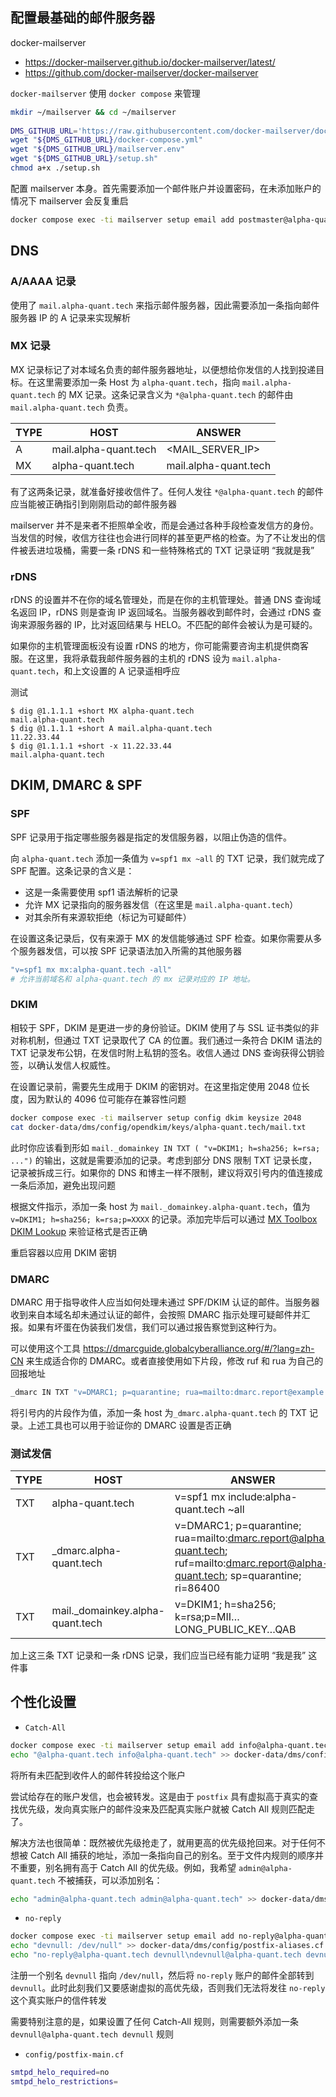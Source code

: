 ## 配置最基础的邮件服务器

docker-mailserver

- <https://docker-mailserver.github.io/docker-mailserver/latest/>
- <https://github.com/docker-mailserver/docker-mailserver>

`docker-mailserver` 使用 `docker compose` 来管理

```bash
mkdir ~/mailserver && cd ~/mailserver
 
DMS_GITHUB_URL='https://raw.githubusercontent.com/docker-mailserver/docker-mailserver/master'
wget "${DMS_GITHUB_URL}/docker-compose.yml"
wget "${DMS_GITHUB_URL}/mailserver.env"
wget "${DMS_GITHUB_URL}/setup.sh"
chmod a+x ./setup.sh
```

配置 mailserver 本身。首先需要添加一个邮件账户并设置密码，在未添加账户的情况下 mailserver 会反复重启

```bash
docker compose exec -ti mailserver setup email add postmaster@alpha-quant.tech
```

## DNS

### A/AAAA 记录

使用了 `mail.alpha-quant.tech` 来指示邮件服务器，因此需要添加一条指向邮件服务器 IP 的 A 记录来实现解析

### MX 记录

MX 记录标记了对本域名负责的邮件服务器地址，以便想给你发信的人找到投递目标。在这里需要添加一条 Host 为 `alpha-quant.tech`，指向 `mail.alpha-quant.tech` 的 MX 记录。这条记录含义为 `*@alpha-quant.tech` 的邮件由 `mail.alpha-quant.tech` 负责。

| TYPE | HOST                  | ANSWER                |
| ---- | --------------------- | --------------------- |
| A    | mail.alpha-quant.tech | <MAIL_SERVER_IP>      |
| MX   | alpha-quant.tech      | mail.alpha-quant.tech |

有了这两条记录，就准备好接收信件了。任何人发往 `*@alpha-quant.tech` 的邮件应当能被正确指引到刚刚启动的邮件服务器

mailserver 并不是来者不拒照单全收，而是会通过各种手段检查发信方的身份。当发信的时候，收信方往往也会进行同样的甚至更严格的检查。为了不让发出的信件被丢进垃圾桶，需要一条 rDNS 和一些特殊格式的 TXT 记录证明 “我就是我”

### rDNS

rDNS 的设置并不在你的域名管理处，而是在你的主机管理处。普通 DNS 查询域名返回 IP，rDNS 则是查询 IP 返回域名。当服务器收到邮件时，会通过 rDNS 查询来源服务器的 IP，比对返回结果与 HELO。不匹配的邮件会被认为是可疑的。

如果你的主机管理面板没有设置 rDNS 的地方，你可能需要咨询主机提供商客服。在这里，我将承载我邮件服务器的主机的 rDNS 设为 `mail.alpha-quant.tech`，和上文设置的 A 记录遥相呼应

测试

```
$ dig @1.1.1.1 +short MX alpha-quant.tech
mail.alpha-quant.tech
$ dig @1.1.1.1 +short A mail.alpha-quant.tech
11.22.33.44
$ dig @1.1.1.1 +short -x 11.22.33.44
mail.alpha-quant.tech
```

## DKIM, DMARC & SPF

### SPF

SPF 记录用于指定哪些服务器是指定的发信服务器，以阻止伪造的信件。

向 `alpha-quant.tech` 添加一条值为 `v=spf1 mx ~all` 的 TXT 记录，我们就完成了 SPF 配置。这条记录的含义是：

- 这是一条需要使用 spf1 语法解析的记录
- 允许 MX 记录指向的服务器发信（在这里是 `mail.alpha-quant.tech`）
- 对其余所有来源软拒绝（标记为可疑邮件）

在设置这条记录后，仅有来源于 MX 的发信能够通过 SPF 检查。如果你需要从多个服务器发信，可以按 SPF 记录语法加入所需的其他服务器

```bash
"v=spf1 mx mx:alpha-quant.tech -all"
# 允许当前域名和 alpha-quant.tech 的 mx 记录对应的 IP 地址。
```

### DKIM

相较于 SPF，DKIM 是更进一步的身份验证。DKIM 使用了与 SSL 证书类似的非对称机制，但通过 TXT 记录取代了 CA 的位置。我们通过一条符合 DKIM 语法的 TXT 记录发布公钥，在发信时附上私钥的签名。收信人通过 DNS 查询获得公钥验签，以确认发信人权威性。

在设置记录前，需要先生成用于 DKIM 的密钥对。在这里指定使用 2048 位长度，因为默认的 4096 位可能存在兼容性问题

```bash
docker compose exec -ti mailserver setup config dkim keysize 2048
cat docker-data/dms/config/opendkim/keys/alpha-quant.tech/mail.txt
```

此时你应该看到形如 `mail._domainkey IN TXT ( "v=DKIM1; h=sha256; k=rsa; ...")` 的输出，这就是需要添加的记录。考虑到部分 DNS 限制 TXT 记录长度，记录被拆成三行。如果你的 DNS 和博主一样不限制，建议将双引号内的值连接成一条后添加，避免出现问题

根据文件指示，添加一条 host 为 `mail._domainkey.alpha-quant.tech`，值为 `v=DKIM1; h=sha256; k=rsa;p=XXXX` 的记录。添加完毕后可以通过 [MX Toolbox DKIM Lookup](https://mxtoolbox.com/dkim.aspx) 来验证格式是否正确

重启容器以应用 DKIM 密钥

### DMARC

DMARC 用于指导收件人应当如何处理未通过 SPF/DKIM 认证的邮件。当服务器收到来自本域名却未通过认证的邮件，会按照 DMARC 指示处理可疑邮件并汇报。如果有坏蛋在伪装我们发信，我们可以通过报告察觉到这种行为。

可以使用这个工具 <https://dmarcguide.globalcyberalliance.org/#/?lang=zh-CN> 来生成适合你的 DMARC。或者直接使用如下片段，修改 ruf 和 rua 为自己的回报地址

```bash
_dmarc IN TXT "v=DMARC1; p=quarantine; rua=mailto:dmarc.report@example.com; ruf=mailto:dmarc.report@example.com; fo=0; adkim=r; aspf=r; pct=100; rf=afrf; ri=86400; sp=quarantine"
```

将引号内的片段作为值，添加一条 host 为`_dmarc.alpha-quant.tech` 的 TXT 记录。上述工具也可以用于验证你的 DMARC 设置是否正确

### 测试发信

| TYPE | HOST                             | ANSWER                                                       |
| ---- | -------------------------------- | ------------------------------------------------------------ |
| TXT  | alpha-quant.tech                 | v=spf1 mx include:alpha-quant.tech ~all                      |
| TXT  | _dmarc.alpha-quant.tech          | v=DMARC1; p=quarantine; rua=mailto:dmarc.report@alpha-quant.tech; ruf=mailto:dmarc.report@alpha-quant.tech; sp=quarantine; ri=86400 |
| TXT  | mail._domainkey.alpha-quant.tech | v=DKIM1; h=sha256; k=rsa;p=MII…LONG_PUBLIC_KEY…QAB           |

加上这三条 TXT 记录和一条 rDNS 记录，我们应当已经有能力证明 “我是我” 这件事

## 个性化设置

- `Catch-All`

```bash
docker compose exec -ti mailserver setup email add info@alpha-quant.tech
echo "@alpha-quant.tech info@alpha-quant.tech" >> docker-data/dms/config/postfix-virtual.cf
```

将所有未匹配到收件人的邮件转投给这个账户

尝试给存在的账户发信，也会被转发。这是由于 `postfix` 具有虚拟高于真实的查找优先级，发向真实账户的邮件没来及匹配真实账户就被 Catch All 规则匹配走了。

解决方法也很简单：既然被优先级抢走了，就用更高的优先级抢回来。对于任何不想被 Catch All 捕获的地址，添加一条指向自己的别名。至于文件内规则的顺序并不重要，别名拥有高于 Catch All 的优先级。例如，我希望 `admin@alpha-quant.tech` 不被捕获，可以添加别名：

```bash
echo "admin@alpha-quant.tech admin@alpha-quant.tech" >> docker-data/dms/config/postfix-virtual.cf
```

- `no-reply`

```bash
docker compose exec -ti mailserver setup email add no-reply@alpha-quant.tech 
echo "devnull: /dev/null" >> docker-data/dms/config/postfix-aliases.cf
echo "no-reply@alpha-quant.tech devnull\ndevnull@alpha-quant.tech devnull" >> docker-data/dms/config/postfix-virtual.cf
```

注册一个别名 `devnull` 指向 `/dev/null`，然后将 `no-reply` 账户的邮件全部转到 `devnull`。此时此刻我们又要感谢虚拟的高优先级，否则我们无法将发往 `no-reply` 这个真实账户的信件转发

需要特别注意的是，如果设置了任何 Catch-All 规则，则需要额外添加一条 `devnull@alpha-quant.tech devnull` 规则

- `config/postfix-main.cf`

```bash
smtpd_helo_required=no
smtpd_helo_restrictions=
```

